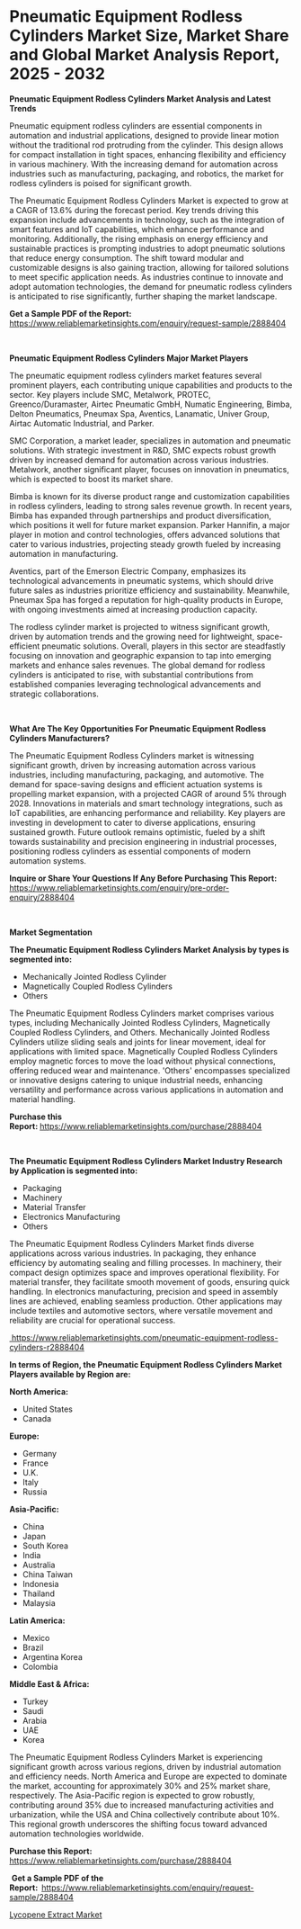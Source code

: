 <p><h1>Pneumatic Equipment Rodless Cylinders Market Size, Market Share and Global Market Analysis Report, 2025 - 2032</h1></p><p><strong>Pneumatic Equipment Rodless Cylinders Market Analysis and Latest Trends</strong></p>
<p><p>Pneumatic equipment rodless cylinders are essential components in automation and industrial applications, designed to provide linear motion without the traditional rod protruding from the cylinder. This design allows for compact installation in tight spaces, enhancing flexibility and efficiency in various machinery. With the increasing demand for automation across industries such as manufacturing, packaging, and robotics, the market for rodless cylinders is poised for significant growth. </p><p>The Pneumatic Equipment Rodless Cylinders Market is expected to grow at a CAGR of 13.6% during the forecast period. Key trends driving this expansion include advancements in technology, such as the integration of smart features and IoT capabilities, which enhance performance and monitoring. Additionally, the rising emphasis on energy efficiency and sustainable practices is prompting industries to adopt pneumatic solutions that reduce energy consumption. The shift toward modular and customizable designs is also gaining traction, allowing for tailored solutions to meet specific application needs. As industries continue to innovate and adopt automation technologies, the demand for pneumatic rodless cylinders is anticipated to rise significantly, further shaping the market landscape.</p></p>
<p><strong>Get a Sample PDF of the Report:&nbsp;</strong> <a href="https://www.reliablemarketinsights.com/enquiry/request-sample/2888404?utm_campaign=3274&utm_medium=2&utm_source=Github&utm_content=ia&utm_term=14032025&utm_id=pneumatic-equipment-rodless-cylinders">https://www.reliablemarketinsights.com/enquiry/request-sample/2888404</a></p>
<p>&nbsp;</p>
<p><strong>Pneumatic Equipment Rodless Cylinders Major Market Players</strong></p>
<p><p>The pneumatic equipment rodless cylinders market features several prominent players, each contributing unique capabilities and products to the sector. Key players include SMC, Metalwork, PROTEC, Greenco/Duramaster, Airtec Pneumatic GmbH, Numatic Engineering, Bimba, Delton Pneumatics, Pneumax Spa, Aventics, Lanamatic, Univer Group, Airtac Automatic Industrial, and Parker.</p><p>SMC Corporation, a market leader, specializes in automation and pneumatic solutions. With strategic investment in R&D, SMC expects robust growth driven by increased demand for automation across various industries. Metalwork, another significant player, focuses on innovation in pneumatics, which is expected to boost its market share.</p><p>Bimba is known for its diverse product range and customization capabilities in rodless cylinders, leading to strong sales revenue growth. In recent years, Bimba has expanded through partnerships and product diversification, which positions it well for future market expansion. Parker Hannifin, a major player in motion and control technologies, offers advanced solutions that cater to various industries, projecting steady growth fueled by increasing automation in manufacturing.</p><p>Aventics, part of the Emerson Electric Company, emphasizes its technological advancements in pneumatic systems, which should drive future sales as industries prioritize efficiency and sustainability. Meanwhile, Pneumax Spa has forged a reputation for high-quality products in Europe, with ongoing investments aimed at increasing production capacity.</p><p>The rodless cylinder market is projected to witness significant growth, driven by automation trends and the growing need for lightweight, space-efficient pneumatic solutions. Overall, players in this sector are steadfastly focusing on innovation and geographic expansion to tap into emerging markets and enhance sales revenues. The global demand for rodless cylinders is anticipated to rise, with substantial contributions from established companies leveraging technological advancements and strategic collaborations.</p></p>
<p>&nbsp;</p>
<p><strong>What Are The Key Opportunities For Pneumatic Equipment Rodless Cylinders Manufacturers?</strong></p>
<p><p>The Pneumatic Equipment Rodless Cylinders market is witnessing significant growth, driven by increasing automation across various industries, including manufacturing, packaging, and automotive. The demand for space-saving designs and efficient actuation systems is propelling market expansion, with a projected CAGR of around 5% through 2028. Innovations in materials and smart technology integrations, such as IoT capabilities, are enhancing performance and reliability. Key players are investing in development to cater to diverse applications, ensuring sustained growth. Future outlook remains optimistic, fueled by a shift towards sustainability and precision engineering in industrial processes, positioning rodless cylinders as essential components of modern automation systems.</p></p>
<p><strong>Inquire or Share Your Questions If Any Before Purchasing This Report:</strong> <a href="https://www.reliablemarketinsights.com/enquiry/pre-order-enquiry/2888404?utm_campaign=3274&utm_medium=2&utm_source=Github&utm_content=ia&utm_term=14032025&utm_id=pneumatic-equipment-rodless-cylinders">https://www.reliablemarketinsights.com/enquiry/pre-order-enquiry/2888404</a></p>
<p>&nbsp;</p>
<p><strong>Market Segmentation</strong></p>
<p><strong>The Pneumatic Equipment Rodless Cylinders Market Analysis by types is segmented into:</strong></p>
<p><ul><li>Mechanically Jointed Rodless Cylinder</li><li>Magnetically Coupled Rodless Cylinders</li><li>Others</li></ul></p>
<p><p>The Pneumatic Equipment Rodless Cylinders market comprises various types, including Mechanically Jointed Rodless Cylinders, Magnetically Coupled Rodless Cylinders, and Others. Mechanically Jointed Rodless Cylinders utilize sliding seals and joints for linear movement, ideal for applications with limited space. Magnetically Coupled Rodless Cylinders employ magnetic forces to move the load without physical connections, offering reduced wear and maintenance. 'Others' encompasses specialized or innovative designs catering to unique industrial needs, enhancing versatility and performance across various applications in automation and material handling.</p></p>
<p><strong>Purchase this Report:&nbsp;</strong><a href="https://www.reliablemarketinsights.com/purchase/2888404?utm_campaign=3274&utm_medium=2&utm_source=Github&utm_content=ia&utm_term=14032025&utm_id=pneumatic-equipment-rodless-cylinders">https://www.reliablemarketinsights.com/purchase/2888404</a></p>
<p>&nbsp;</p>
<p><strong>The Pneumatic Equipment Rodless Cylinders Market Industry Research by Application is segmented into:</strong></p>
<p><ul><li>Packaging</li><li>Machinery</li><li>Material Transfer</li><li>Electronics Manufacturing</li><li>Others</li></ul></p>
<p><p>The Pneumatic Equipment Rodless Cylinders Market finds diverse applications across various industries. In packaging, they enhance efficiency by automating sealing and filling processes. In machinery, their compact design optimizes space and improves operational flexibility. For material transfer, they facilitate smooth movement of goods, ensuring quick handling. In electronics manufacturing, precision and speed in assembly lines are achieved, enabling seamless production. Other applications may include textiles and automotive sectors, where versatile movement and reliability are crucial for operational success.</p></p>
<p><a href="https://www.reliablemarketinsights.com/pneumatic-equipment-rodless-cylinders-r2888404?utm_campaign=3274&utm_medium=2&utm_source=Github&utm_content=ia&utm_term=14032025&utm_id=pneumatic-equipment-rodless-cylinders">&nbsp;https://www.reliablemarketinsights.com/pneumatic-equipment-rodless-cylinders-r2888404</a></p>
<p><strong>In terms of Region, the Pneumatic Equipment Rodless Cylinders Market Players available by Region are:</strong></p>
<p>
    <p> <strong> North America: </strong>
        <ul>
            <li>United States</li>
            <li>Canada</li>
        </ul>
        </p> 
    <p> <strong> Europe: </strong>
        <ul>
            <li>Germany</li>
            <li>France</li>
            <li>U.K.</li>
            <li>Italy</li>
            <li>Russia</li>
        </ul>
        </p> 
    <p> <strong> Asia-Pacific: </strong>
        <ul>
            <li>China</li>
            <li>Japan</li>
            <li>South Korea</li>
            <li>India</li>
            <li>Australia</li>
            <li>China Taiwan</li>
            <li>Indonesia</li>
            <li>Thailand</li>
            <li>Malaysia</li>
        </ul>
        </p> 
    <p> <strong> Latin America: </strong>
        <ul>
            <li>Mexico</li>
            <li>Brazil</li>
            <li>Argentina Korea</li>
            <li>Colombia</li>
        </ul>
        </p> 
    <p> <strong> Middle East & Africa: </strong>
        <ul>
            <li>Turkey</li>
            <li>Saudi</li>
            <li>Arabia</li>
            <li>UAE</li>
            <li>Korea</li>
        </ul>
    </p>
    </p>
<p><p>The Pneumatic Equipment Rodless Cylinders Market is experiencing significant growth across various regions, driven by industrial automation and efficiency needs. North America and Europe are expected to dominate the market, accounting for approximately 30% and 25% market share, respectively. The Asia-Pacific region is expected to grow robustly, contributing around 35% due to increased manufacturing activities and urbanization, while the USA and China collectively contribute about 10%. This regional growth underscores the shifting focus toward advanced automation technologies worldwide.</p></p>
<p><strong>Purchase this Report: </strong><a href="https://www.reliablemarketinsights.com/purchase/2888404?utm_campaign=3274&utm_medium=2&utm_source=Github&utm_content=ia&utm_term=14032025&utm_id=pneumatic-equipment-rodless-cylinders">https://www.reliablemarketinsights.com/purchase/2888404</a></p>
<p>&nbsp;<strong>Get a Sample PDF of the Report:&nbsp;&nbsp;</strong><a href="https://www.reliablemarketinsights.com/enquiry/request-sample/2888404?utm_campaign=3274&utm_medium=2&utm_source=Github&utm_content=ia&utm_term=14032025&utm_id=pneumatic-equipment-rodless-cylinders">https://www.reliablemarketinsights.com/enquiry/request-sample/2888404</a></p>
<p><strong></strong></p>
<p><p><a href="https://github.com/donkalucine10/Market-Research-Report-List-1/blob/main/lycopene-extract-market.md?utm_campaign=3274&utm_medium=2&utm_source=Github&utm_content=ia&utm_term=14032025&utm_id=pneumatic-equipment-rodless-cylinders">Lycopene Extract Market</a></p></p>